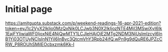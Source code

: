 # Initial page


https://amitgupta.substack.com/p/weekend-readings-16-apr-2021-edition?token=eyJ1c2VyX2lkIjo0MzQxNjk0LCJwb3N0X2lkIjozNTE4MjI3MSwiXyI6Ik1EajFYIiwiaWF0IjoxNjE4NjQwMTY1LCJleHAiOjE2MTg2NDM3NjUsImlzcyI6InB1Yi03OTUyNCIsInN1YiI6InBvc3QtcmVhY3Rpb24ifQ.wPn9g9dQuRE6JPZcCRW_P8ROUhSMilEOcbxzmk6Kk-I
<!--stackedit_data:
eyJoaXN0b3J5IjpbMTE3MjIxNzI4OF19
-->